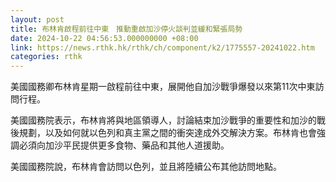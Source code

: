 ```yaml
---
layout: post
title: 布林肯啟程前往中東　推動重啟加沙停火談判並緩和緊張局勢
date: 2024-10-22 04:56:53.000000000 +08:00
link: https://news.rthk.hk/rthk/ch/component/k2/1775557-20241022.htm
categories: rthk
---
```


美國國務卿布林肯星期一啟程前往中東，展開他自加沙戰爭爆發以來第11次中東訪問行程。

美國國務院表示，布林肯將與地區領導人，討論結束加沙戰爭的重要性和加沙的戰後規劃，以及如何就以色列和真主黨之間的衝突達成外交解決方案。布林肯也會強調必須向加沙平民提供更多食物、藥品和其他人道援助。

美國國務院說，布林肯會訪問以色列，並且將陸續公布其他訪問地點。
